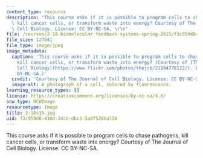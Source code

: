 ```yaml
---
content_type: resource
description: "This course asks if it is possible to program cells to chase pathogens,\
  \ kill cancer cells, or transform waste into energy? Courtesy of The Journal of\
  \ Cell Biology. License: CC BY-NC-SA. \r\n"
file: /courses/2-18-biomolecular-feedback-systems-spring-2015/f3c959d8418d34cddbc35a0f520ba738_2-18s15.jpg
file_size: 127841
file_type: image/jpeg
image_metadata:
  caption: 'This course asks if it is possible to program cells to chase pathogens,
    kill cancer cells, or transform waste into energy? (Courtesy of [The Journal of
    Cell Biology](https://www.flickr.com/photos/thejcb/21104776122/). License: CC
    BY-NC-SA.)'
  credit: 'Courtesy of The Journal of Cell Biology. License: CC BY-NC-SA.'
  image-alt: A photograph of a cell, colored by fluorescence.
learning_resource_types: []
license: https://creativecommons.org/licenses/by-nc-sa/4.0/
ocw_type: OCWImage
resourcetype: Image
title: 2-18s15.jpg
uid: f3c959d8-418d-34cd-dbc3-5a0f520ba738
---
```

This course asks if it is possible to program cells to chase pathogens, kill cancer cells, or transform waste into energy? Courtesy of The Journal of Cell Biology. License: CC BY-NC-SA. 
